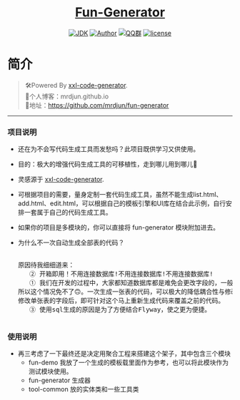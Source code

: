 ﻿<h1 align="center"><a href="https://github.com/mrdjun" target="_blank">Fun-Generator</a></h1>
<p align="center">
<a href="https://github.com/mrdjun/fun-boot"><img alt="JDK" src="https://img.shields.io/badge/JDK-1.8-orange.svg"/></a>
<a href="http://mrdjun.github.io"><img alt="Author" src="https://img.shields.io/badge/Author-DJun-blue"/></a>
<a href="https://jq.qq.com/?_wv=1027&k=57LIuZr"><img alt="QQ群" src="https://img.shields.io/badge/chat-Coder%E5%A4%A7%E5%AE%B6%E5%BA%AD-yellow"/></a>
<a href="https://github.com/mrdjun/fun-generator/blob/master/LICENSE"><img alt="license" src="https://img.shields.io/github/license/java-aodeng/hope.svg?style=flat-square"/></a>
</p>

# 简介

> 🛠Powered By [xxl-code-generator](http://www.xuxueli.com/xxl-code-generator/#/). <br/>
> 🍋个人博客：mrdjun.github.io <br/>
> 🍊地址：https://github.com/mrdjun/fun-generator <br/>
------------------------------

### 项目说明
- 还在为不会写代码生成工具而发愁吗？此项目既供学习又供使用。

- 目的：极大的增强代码生成工具的可移植性，走到哪儿用到哪儿🍻

- 灵感源于 [xxl-code-generator](http://www.xuxueli.com/xxl-code-generator/#/).

- 可根据项目的需要，量身定制一套代码生成工具，虽然不能生成list.html、add.html、edit.html，可以根据自己的模板引擎和UI库在结合此示例，自行安排一套属于自己的代码生成工具。

- 如果你的项目是多模块的，你可以直接将 fun-generator 模块附加进去。

- 为什么不一次自动生成全部表的代码？

  <pre>
    <span  color=#2196F3 size=2 face="宋体">
  原因待我细细道来：
     ② 开箱即用！不用连接数据库!不用连接数据库!不用连接数据库!
     ① 我们在开发的过程中，大家都知道数据库都是难免会更改字段的，一般小公司是没有dba的，
  所以这个情况免不了🙃。一次生成一张表的代码，可以极大的降低耦合性与修改的不便性。就算
  修改单张表的字段后，即可针对这个马上重新生成代码来覆盖之前的代码。
     ③ 使用sql生成的原因是为了方便结合Flyway，使之更为便捷。
     </span>
  </pre>

### 使用说明
- 再三考虑了一下最终还是决定用聚合工程来搭建这个架子，其中包含三个模块
    - fun-demo 我放了一个生成的模板载里面作为参考，也可以将此模块作为测试模块使用。
    - fun-generator 生成器
    - tool-common 放的实体类和一些工具类
